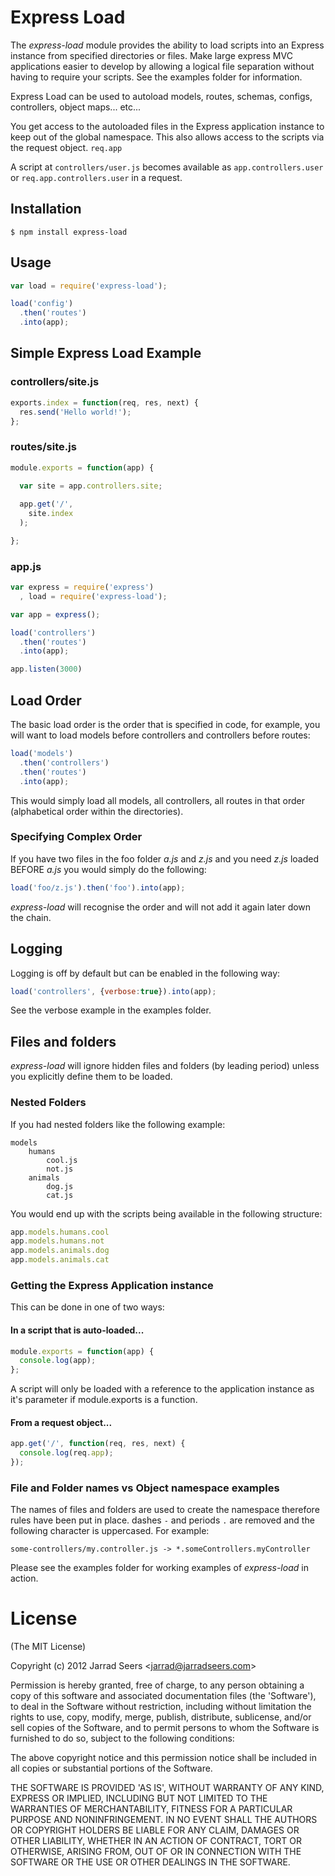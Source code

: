 
# Express Load

The _express-load_ module provides the ability to load scripts into an Express instance from specified directories or files. 
Make large express MVC applications easier to develop by allowing a logical file separation without having to require your scripts. 
See the examples folder for information.

Express Load can be used to autoload models, routes, schemas, configs, controllers, object maps... etc...

You get access to the autoloaded files in the Express application instance to keep out of the global namespace. 
This also allows access to the scripts via the request object. `req.app`

A script at `controllers/user.js` becomes available as `app.controllers.user` or `req.app.controllers.user` in a request.

## Installation

	$ npm install express-load

## Usage

```js
var load = require('express-load');

load('config')
  .then('routes')
  .into(app);
```

## Simple Express Load Example

### controllers/site.js

```js
exports.index = function(req, res, next) {
  res.send('Hello world!');
};
```

### routes/site.js

```js
module.exports = function(app) {

  var site = app.controllers.site;
  
  app.get('/',
    site.index
  );

};
```

### app.js

```js
var express = require('express')
  , load = require('express-load');

var app = express();

load('controllers')
  .then('routes')
  .into(app);

app.listen(3000)
```

## Load Order

The basic load order is the order that is specified in code, for example, you will want to load models before controllers and controllers before routes:

```js
load('models')
  .then('controllers')
  .then('routes')
  .into(app);
```

This would simply load all models, all controllers, all routes in that order (alphabetical order within the directories).

### Specifying Complex Order

If you have two files in the foo folder _a.js_ and _z.js_ and you need _z.js_ loaded BEFORE _a.js_ you would simply do the following:

```js
load('foo/z.js').then('foo').into(app);
```

_express-load_ will recognise the order and will not add it again later down the chain.

## Logging

Logging is off by default but can be enabled in the following way:

```js
load('controllers', {verbose:true}).into(app);
```

See the verbose example in the examples folder.

## Files and folders

_express-load_ will ignore hidden files and folders (by leading period) unless you explicitly define them to be loaded.

### Nested Folders

If you had nested folders like the following example: 

	models
		humans
			cool.js
			not.js
		animals
			dog.js
			cat.js

You would end up with the scripts being available in the following structure:

```js
app.models.humans.cool
app.models.humans.not
app.models.animals.dog
app.models.animals.cat
```

### Getting the Express Application instance

This can be done in one of two ways:

#### In a script that is auto-loaded...

```js
module.exports = function(app) {
  console.log(app);
};
```

A script will only be loaded with a reference to the application instance as it's parameter if module.exports is a function.

#### From a request object...

```js
app.get('/', function(req, res, next) {
  console.log(req.app);
});
```

### File and Folder names vs Object namespace examples

The names of files and folders are used to create the namespace therefore rules have been put in place. dashes `-` and periods `.` are removed and the following character is uppercased. For example:

	some-controllers/my.controller.js -> *.someControllers.myController

Please see the examples folder for working examples of _express-load_ in action.

# License 

(The MIT License)

Copyright (c) 2012 Jarrad Seers &lt;jarrad@jarradseers.com&gt;

Permission is hereby granted, free of charge, to any person obtaining
a copy of this software and associated documentation files (the
'Software'), to deal in the Software without restriction, including
without limitation the rights to use, copy, modify, merge, publish,
distribute, sublicense, and/or sell copies of the Software, and to
permit persons to whom the Software is furnished to do so, subject to
the following conditions:

The above copyright notice and this permission notice shall be
included in all copies or substantial portions of the Software.

THE SOFTWARE IS PROVIDED 'AS IS', WITHOUT WARRANTY OF ANY KIND,
EXPRESS OR IMPLIED, INCLUDING BUT NOT LIMITED TO THE WARRANTIES OF
MERCHANTABILITY, FITNESS FOR A PARTICULAR PURPOSE AND NONINFRINGEMENT.
IN NO EVENT SHALL THE AUTHORS OR COPYRIGHT HOLDERS BE LIABLE FOR ANY
CLAIM, DAMAGES OR OTHER LIABILITY, WHETHER IN AN ACTION OF CONTRACT,
TORT OR OTHERWISE, ARISING FROM, OUT OF OR IN CONNECTION WITH THE
SOFTWARE OR THE USE OR OTHER DEALINGS IN THE SOFTWARE.
